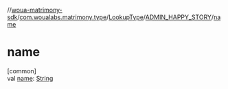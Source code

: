 //[woua-matrimony-sdk](../../../../index.md)/[com.woualabs.matrimony.type](../../index.md)/[LookupType](../index.md)/[ADMIN_HAPPY_STORY](index.md)/[name](name.md)

# name

[common]\
val [name](name.md): [String](https://kotlinlang.org/api/latest/jvm/stdlib/kotlin/-string/index.html)
